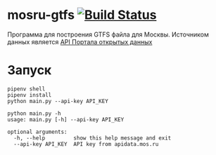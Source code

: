 # mosru-gtfs [![Build Status](https://travis-ci.com/emfataliev/mosru-gtfs.svg?token=p1MD5suP99eunAoAZz1b&branch=master)](https://travis-ci.com/emfataliev/mosru-gtfs)

Программа для построения GTFS файла для Москвы. Источником данных является [API Портала открытых данных][1]

# Запуск

```shell script
pipenv shell 
pipenv install
python main.py --api-key API_KEY
```

```shell script
python main.py -h
usage: main.py [-h] --api-key API_KEY

optional arguments:
  -h, --help         show this help message and exit
  --api-key API_KEY  API key from apidata.mos.ru
```

[1]: https://apidata.mos.ru